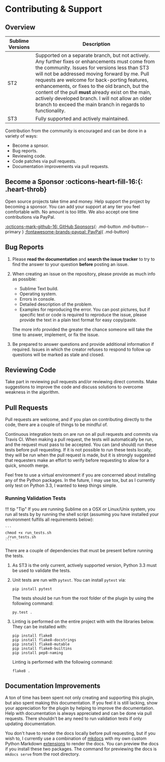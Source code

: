 # Contributing &amp; Support

## Overview

Sublime Versions | Description
---------------- | -----------
ST2              | Supported on a separate branch, but not actively.  Any further fixes or enhancements must come from the community.  Issues for versions less than ST3 will not be addressed moving forward by me.  Pull requests are welcome for back-porting features, enhancements, or fixes to the old branch, but the content of the pull **must** already exist on the main, actively developed branch.  I will not allow an older branch to exceed the main branch in regards to functionality.
ST3              | Fully supported and actively maintained.

Contribution from the community is encouraged and can be done in a variety of ways:

- Become a spnsor.
- Bug reports.
- Reviewing code.
- Code patches via pull requests.
- Documentation improvements via pull requests.

## Become a Sponsor :octicons-heart-fill-16:{: .heart-throb}

Open source projects take time and money. Help support the project by becoming a sponsor. You can add your support at
any tier you feel comfortable with. No amount is too little. We also accept one time contributions via PayPal.

[:octicons-mark-github-16: GitHub Sponsors](https://github.com/sponsors/facelessuser){: .md-button .md-button--primary }
[:fontawesome-brands-paypal: PayPal](https://www.paypal.me/facelessuser){ .md-button}

## Bug Reports

1. Please **read the documentation** and **search the issue tracker** to try to find the answer to your question
   **before** posting an issue.

2. When creating an issue on the repository, please provide as much info as possible:

    - Sublime Text build.
    - Operating system.
    - Errors in console.
    - Detailed description of the problem.
    - Examples for reproducing the error.  You can post pictures, but if specific text or code is required to reproduce
      the issue, please provide the text in a plain text format for easy copy/paste.

    The more info provided the greater the chance someone will take the time to answer, implement, or fix the issue.

3. Be prepared to answer questions and provide additional information if required.  Issues in which the creator refuses
   to respond to follow up questions will be marked as stale and closed.

## Reviewing Code

Take part in reviewing pull requests and/or reviewing direct commits.  Make suggestions to improve the code and discuss
solutions to overcome weakness in the algorithm.

## Pull Requests

Pull requests are welcome, and if you plan on contributing directly to the code, there are a couple of things to be
mindful of.

Continuous integration tests on are run on all pull requests and commits via Travis CI.  When making a pull request, the
tests will automatically be run, and the request must pass to be accepted.  You can (and should) run these tests before
pull requesting.  If it is not possible to run these tests locally, they will be run when the pull request is made, but
it is strongly suggested that requesters make an effort to verify before requesting to allow for a quick, smooth merge.

Feel free to use a virtual environment if you are concerned about installing any of the Python packages.  In the future,
I may use tox, but as I currently only test on Python 3.3, I wanted to keep things simple.

### Running Validation Tests

!!! tip "Tip"
    If you are running Sublime on a OSX or Linux/Unix system, you run all tests by by running the shell script (assuming
    you have installed your environment fulfills all requirements below):

    ```
    chmod +x run_tests.sh
    ./run_tests.sh
    ```

There are a couple of dependencies that must be present before running the tests.

1. As ST3 is the only current, actively supported version, Python 3.3 must be used to validate the tests.

2. Unit tests are run with `pytest`.  You can install `pytest` via:

    ```
    pip install pytest
    ```

    The tests should be run from the root folder of the plugin by using the following command:

    ```
    py.test .
    ```

3. Linting is performed on the entire project with with the libraries below.  They can be installed with:

    ```
    pip install flake8
    pip install flake8-docstrings
    pip install flake8-mutable
    pip install flake8-builtins
    pip install pep8-naming
    ```

    Linting is performed with the following command:

    ```
    flake8 .
    ```

## Documentation Improvements

A ton of time has been spent not only creating and supporting this plugin, but also spent making this documentation.  If
you feel it is still lacking, show your appreciation for the plugin by helping to improve the documentation.  Help with
documentation is always appreciated and can be done via pull requests.  There shouldn't be any need to run validation
tests if only updating documentation.

You don't have to render the docs locally before pull requesting, but if you wish to, I currently use a combination of
[mkdocs](http://www.mkdocs.org) with my own custom Python Markdown [extensions](https://github.com/facelessuser/pymdown-extensions)
to render the docs.  You can preview the docs if you install these two packages.  The command for previewing the docs is
`mkdocs serve` from the root directory.
